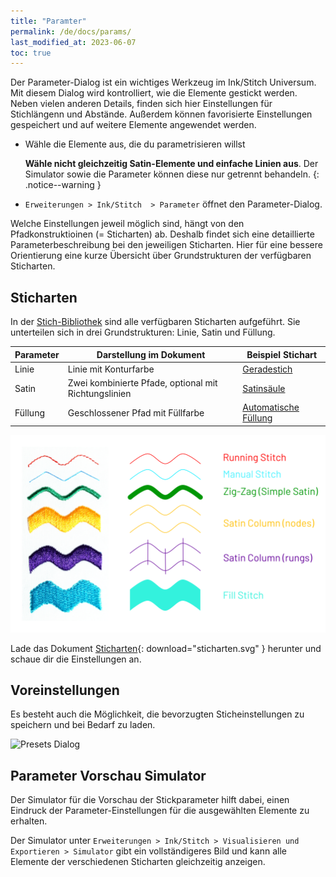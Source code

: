 ```yaml
---
title: "Paramter"
permalink: /de/docs/params/
last_modified_at: 2023-06-07
toc: true
---
```

Der Parameter-Dialog ist ein wichtiges Werkzeug im Ink/Stitch Universum. Mit diesem Dialog wird kontrolliert, wie die Elemente gestickt werden. Neben vielen anderen Details, finden sich hier Einstellungen für Stichlängenn und Abstände. Außerdem können favorisierte Einstellungen gespeichert und auf weitere Elemente angewendet werden.

* Wähle die Elemente aus, die du parametrisieren willst

  **Wähle nicht gleichzeitig Satin-Elemente und einfache Linien aus**. Der Simulator sowie die Parameter können diese nur getrennt behandeln.
  {: .notice--warning }
* `Erweiterungen > Ink/Stitch  > Parameter` öffnet den Parameter-Dialog.

Welche Einstellungen jeweil möglich sind, hängt von den Pfadkonstruktioinen (= Sticharten) ab. Deshalb findet sich eine detaillierte Parameterbeschreibung bei den jeweiligen Sticharten. Hier für eine bessere Orientierung eine kurze Übersicht über Grundstrukturen der verfügbaren Sticharten.

## Sticharten

In der [Stich-Bibliothek](/de/docs/stitch-library/) sind alle verfügbaren Sticharten aufgeführt. Sie unterteilen sich in drei Grundstrukturen: Linie, Satin und Füllung.

Parameter | Darstellung im Dokument                              | Beispiel Stichart
----------|------------------------------------------------------|-------------------------------------------------------
Linie     | Linie mit Konturfarbe                                | [Geradestich](/de/docs/stitches/running-stitch/)
Satin     | Zwei kombinierte Pfade, optional mit Richtungslinien | [Satinsäule](/de/docs/stitches/satin-column)
Füllung   | Geschlossener Pfad mit Füllfarbe                     | [Automatische Füllung](/de/docs/stitches/fill-stitch/)

![Stitch Types](/assets/images/docs/stitch-types.svg)

Lade das Dokument [Sticharten](/assets/images/docs/stitch-types.svg){: download="sticharten.svg" } herunter und schaue dir die Einstellungen an.

## Voreinstellungen

Es besteht auch die Möglichkeit, die bevorzugten Sticheinstellungen zu speichern und bei Bedarf zu laden.

![Presets Dialog](/assets/images/docs/de/params-presets.jpg)

## Parameter Vorschau Simulator

Der Simulator für die Vorschau der Stickparameter hilft dabei, einen Eindruck der Parameter-Einstellungen für die ausgewählten Elemente zu erhalten.

Der Simulator unter `Erweiterungen > Ink/Stitch > Visualisieren und Exportieren > Simulator` gibt ein vollständigeres Bild und kann alle Elemente der verschiedenen Sticharten gleichzeitig anzeigen.
